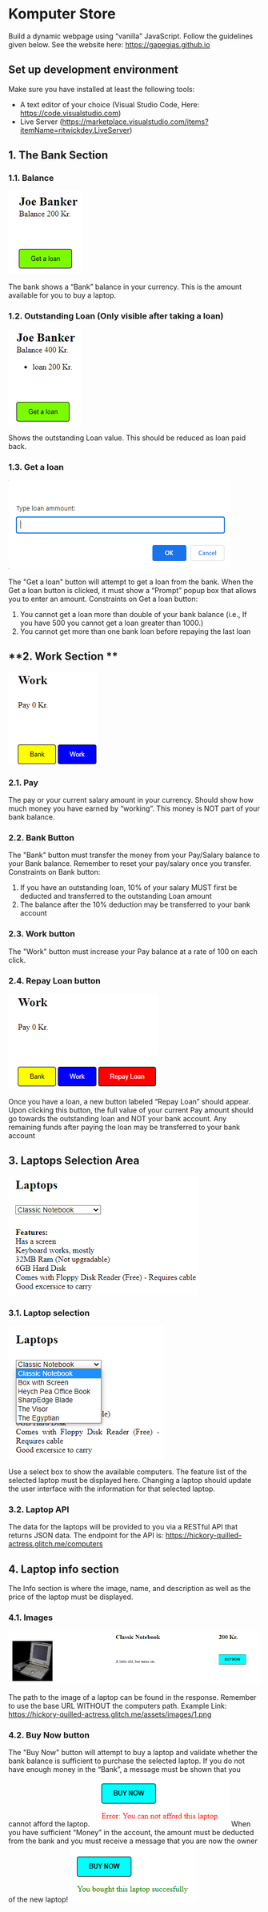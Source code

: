 # **Komputer Store**
Build a dynamic webpage using “vanilla” JavaScript. Follow the guidelines given below.
See the website here: https://gapegias.github.io
## **Set up development environment**
Make sure you have installed at least the following tools:
- A text editor of your choice (Visual Studio Code, Here: https://code.visualstudio.com)
- Live Server (https://marketplace.visualstudio.com/items?itemName=ritwickdey.LiveServer)
## **1. The Bank Section**
### **1.1. Balance**

<img src="/pictures/bank_section.PNG">

The bank shows a “Bank” balance in your currency. This is the amount available for you to buy a laptop.
### **1.2. Outstanding Loan (Only visible after taking a loan)**

<img src="/pictures/bank_section_after_a_loan.PNG">

Shows the outstanding Loan value. This should be reduced as loan paid back. 
### **1.3. Get a loan**

<img src="/pictures/bank_section_loan_prompt_window.PNG">

The "Get a loan" button will attempt to get a loan from the bank. When the Get a loan button is clicked, it must show a “Prompt” popup box that allows you to enter an amount.
Constraints on Get a loan button:
1. You cannot get a loan more than double of your bank balance (i.e., If you have 500 you cannot get a loan greater than 1000.)
2. You cannot get more than one bank loan before repaying the last loan
## **2. Work Section **

<img src="/pictures/work_section.PNG">

### **2.1. Pay**
The pay or your current salary amount in your currency. Should show how much money you have earned by “working”. This money is NOT part of your bank balance. 
### **2.2. Bank Button**
The "Bank" button must transfer the money from your Pay/Salary balance to your Bank balance. Remember to reset your pay/salary once you transfer.
Constraints on Bank button:
1. If you have an outstanding loan, 10% of your salary MUST first be deducted and transferred to the outstanding Loan amount
2. The balance after the 10% deduction may be transferred to your bank account
### **2.3. Work button**
The "Work" button must increase your Pay balance at a rate of 100 on each click.
### **2.4. Repay Loan button**

<img src="/pictures/work_section_after_a_loan.PNG">

Once you have a loan, a new button labeled “Repay Loan” should appear. Upon clicking this button, the full value of your current Pay amount should go towards the outstanding loan and NOT your bank account.
Any remaining funds after paying the loan may be transferred to your bank account
## **3. Laptops Selection Area**

<img src="/pictures/laptop_section.PNG">

### **3.1. Laptop selection**

<img src="/pictures/laptop_section_selectBox.PNG">

Use a select box to show the available computers. The feature list of the selected laptop must be displayed here. Changing a laptop should update the user interface with the information for that selected laptop.
### **3.2. Laptop API**
The data for the laptops will be provided to you via a RESTful API that returns JSON data.
The endpoint for the API is: https://hickory-quilled-actress.glitch.me/computers
## **4. Laptop info section**
The Info section is where the image, name, and description as well as the price of the laptop must be displayed.
### **4.1. Images**

<img src="/pictures/laptop_info_area.PNG">

The path to the image of a laptop can be found in the response. Remember to use the base URL WITHOUT the computers path.
Example Link: https://hickory-quilled-actress.glitch.me/assets/images/1.png
### **4.2. Buy Now button**
The "Buy Now" button will attempt to buy a laptop and validate whether the bank balance is sufficient to purchase the selected laptop.
If you do not have enough money in the “Bank”, a message must be shown that you cannot afford the laptop.
<img src="/pictures/laptop_info_area_deny_buy.PNG">
When you have sufficient “Money” in the account, the amount must be deducted from the bank and you must receive a message that you are now the owner of the new laptop!
<img src="/pictures/laptop_info_area_success_buy.PNG">
